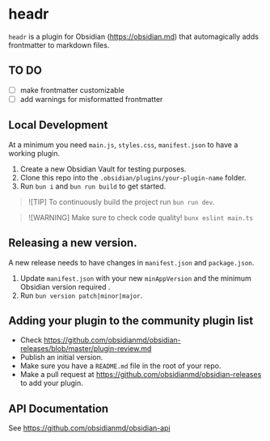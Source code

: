 # headr

`headr` is a plugin for Obsidian (https://obsidian.md) that automagically adds frontmatter to markdown files.

## TO DO
- [ ] make frontmatter customizable
- [ ] add warnings for misformatted frontmatter

## Local Development

At a minimum you need `main.js`, `styles.css`, `manifest.json` to have a working plugin. 

1. Create a new Obsidian Vault for testing purposes.
2. Clone this repo into the `.obsidian/plugins/your-plugin-name` folder.
3. Run `bun i` and `bun run build` to get started.

> ![TIP]
> To continuously build the project run `bun run dev`.

> ![WARNING]
> Make sure to check code quality! `bunx eslint main.ts`

## Releasing a new version.

A new release needs to have changes in `manifest.json` and `package.json`. 

1. Update `manifest.json` with your new `minAppVersion` and the minimum Obsidian version required . 
2. Run `bun version patch|minor|major`.

## Adding your plugin to the community plugin list

- Check https://github.com/obsidianmd/obsidian-releases/blob/master/plugin-review.md
- Publish an initial version.
- Make sure you have a `README.md` file in the root of your repo.
- Make a pull request at https://github.com/obsidianmd/obsidian-releases to add your plugin.

## API Documentation

See https://github.com/obsidianmd/obsidian-api
